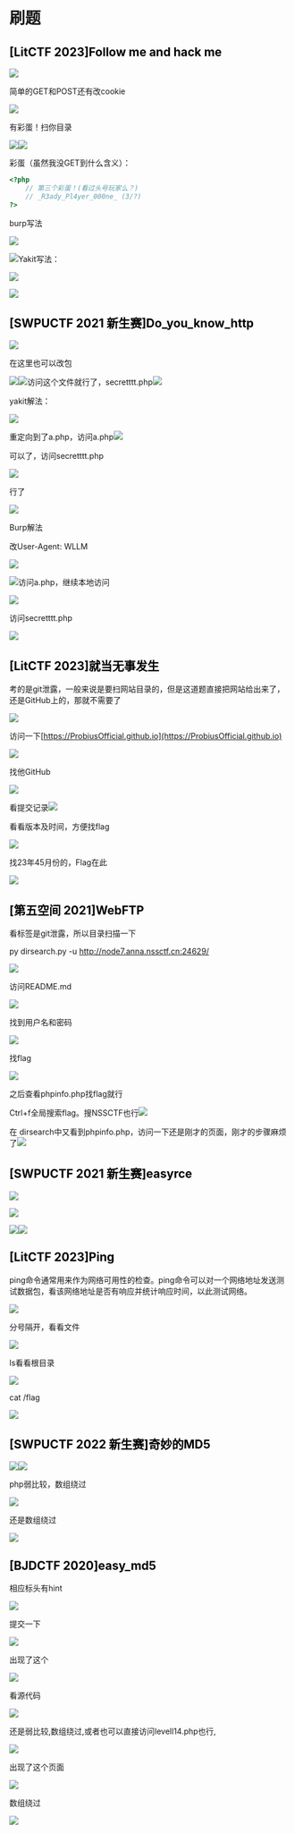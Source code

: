 # 刷题
## <font style="color:rgb(0, 0, 0);">[LitCTF 2023]Follow me and hack me</font>
![](https://cdn.nlark.com/yuque/0/2025/png/50616406/1742282498420-96590239-b045-408b-94e1-f30adcf2e256.png)

简单的GET和POST还有改cookie

![](https://cdn.nlark.com/yuque/0/2025/png/50616406/1742282990412-38aa37e4-e338-4d9c-b9b5-a8703e4e04f7.png)

有彩蛋！扫你目录

![](https://cdn.nlark.com/yuque/0/2025/png/50616406/1742282780502-3d941721-d657-464d-b99d-11df5fb37cff.png)![](https://cdn.nlark.com/yuque/0/2025/png/50616406/1742283017838-7311adca-b8a6-4935-82b7-a7480c3d84c4.png)

彩蛋（虽然我没GET到什么含义）：

```php
<?php
    // 第三个彩蛋！(看过头号玩家么？)
    // _R3ady_Pl4yer_000ne_ (3/?)
?>
```

burp写法

![](https://cdn.nlark.com/yuque/0/2025/png/50616406/1742283918229-a5306ad4-2c02-4283-850c-ce3f6581f40c.png)

![](https://cdn.nlark.com/yuque/0/2025/png/50616406/1742284080149-6866d247-9a7f-41e4-b2a3-c8cc77730bed.png)Yakit写法：

![](https://cdn.nlark.com/yuque/0/2025/png/50616406/1742283260367-8b69135b-5354-4665-8473-45a5939ebebd.png)

![](https://cdn.nlark.com/yuque/0/2025/png/50616406/1742283486300-60309929-46c1-482f-8b81-a00569de4c62.png)

## <font style="color:rgb(0, 0, 0);">[SWPUCTF 2021 新生赛]Do_you_know_http</font>
![](https://cdn.nlark.com/yuque/0/2025/png/50616406/1742284200057-073d9253-2fe5-4293-82f3-a62ce892bca4.png)

在这里也可以改包

![](https://cdn.nlark.com/yuque/0/2025/png/50616406/1742284383447-6e941b82-d5eb-4ccc-a6fe-3ae5b7693289.png)![](https://cdn.nlark.com/yuque/0/2025/png/50616406/1742284934428-6c10edb7-4858-4f23-bb05-3576c8478288.png)访问这个文件就行了，secretttt.php![](https://cdn.nlark.com/yuque/0/2025/png/50616406/1742284951707-67c7f19a-78bf-42d1-afa0-8d629b92a025.png)

yakit解法：

![](https://cdn.nlark.com/yuque/0/2025/png/50616406/1742285112040-a49a3945-8e80-4cc0-8710-426f9f969146.png)

重定向到了a.php，访问a.php![](https://cdn.nlark.com/yuque/0/2025/png/50616406/1742285167397-7c773ed6-3b49-4c04-a29b-ca52426ded7c.png)

可以了，访问secretttt.php

![](https://cdn.nlark.com/yuque/0/2025/png/50616406/1742285196623-51cbea51-2b12-4a09-854e-38c646ac9fa9.png)

行了

![](https://cdn.nlark.com/yuque/0/2025/png/50616406/1742285239582-976121e2-bd6e-4767-a7cd-39e31b148e34.png)

Burp解法

改User-Agent: WLLM

![](https://cdn.nlark.com/yuque/0/2025/png/50616406/1742285314781-31f0dc41-6358-407c-9874-fb3e803e15f7.png)

![](https://cdn.nlark.com/yuque/0/2025/png/50616406/1742285354435-734529d2-935c-4781-86a3-68687cf16dec.png)访问a.php，继续本地访问

![](https://cdn.nlark.com/yuque/0/2025/png/50616406/1742285419128-e2199ca9-7d00-49c7-9a5b-401ab70d3796.png)

访问secretttt.php

![](https://cdn.nlark.com/yuque/0/2025/png/50616406/1742285450910-917580a0-aaa3-4690-bd64-7ff13973b325.png)

## <font style="color:rgb(0, 0, 0);">[LitCTF 2023]就当无事发生</font>
考的是git泄露，一般来说是要扫网站目录的，但是这道题直接把网站给出来了，还是GitHub上的，那就不需要了

![](https://cdn.nlark.com/yuque/0/2025/png/50616406/1742287084460-601bf63c-e156-4d3d-8069-c96183440fc7.png)

访问一下[https://ProbiusOfficial.github.io](https://ProbiusOfficial.github.io)

![](https://cdn.nlark.com/yuque/0/2025/png/50616406/1742286974685-5bbbb367-6207-49f6-949d-b966a44c599a.png)

找他GitHub

![](https://cdn.nlark.com/yuque/0/2025/png/50616406/1742287161937-e0f33ae2-844a-43ee-abf4-c4bda15f3226.png)

看提交记录![](https://cdn.nlark.com/yuque/0/2025/png/50616406/1742287185214-7a3ad195-faab-407b-84f9-9e8010ecf9aa.png)

看看版本及时间，方便找flag

![](https://cdn.nlark.com/yuque/0/2025/png/50616406/1742286943655-8a53fcd9-7269-45c4-a8ab-c5dd61e7102d.png)

找23年45月份的，Flag在此

![](https://cdn.nlark.com/yuque/0/2025/png/50616406/1742287110602-372c97e2-d986-4618-a508-d352ffbddc7d.png)

## <font style="color:rgb(0, 0, 0);">[第五空间 2021]WebFTP</font>
看标签是git泄露，所以目录扫描一下

py dirsearch.py -u http://node7.anna.nssctf.cn:24629/

![](https://cdn.nlark.com/yuque/0/2025/png/50616406/1742288819588-8f766bb5-307c-4c44-87fd-151b60277364.png)

访问README.md

![](https://cdn.nlark.com/yuque/0/2025/png/50616406/1742288803245-af96f404-c8ad-470a-ab0a-7286af04e003.png)

找到用户名和密码

![](https://cdn.nlark.com/yuque/0/2025/png/50616406/1742289023634-338561df-1969-4cff-9772-f2d12cb91626.png)

找flag

![](https://cdn.nlark.com/yuque/0/2025/png/50616406/1742289040913-10fc6f66-e818-42f1-9b82-d7f4b9987cb2.png)

之后查看phpinfo.php找flag就行

Ctrl+f全局搜索flag。搜NSSCTF也行![](https://cdn.nlark.com/yuque/0/2025/png/50616406/1742289296273-04b21aea-7767-4f0b-b0f2-615f3104e128.png)

在 dirsearch中又看到phpinfo.php，访问一下还是刚才的页面，刚才的步骤麻烦了![](https://cdn.nlark.com/yuque/0/2025/png/50616406/1742289311932-1c161b7f-40cd-4b79-b899-b927b45e1f21.png)

## <font style="color:rgb(0, 0, 0);">[SWPUCTF 2021 新生赛]easyrce</font>
![](https://cdn.nlark.com/yuque/0/2025/png/50616406/1742288140022-aa885f2c-e4f1-4f6e-afdb-1bc34da008c4.png)

![](https://cdn.nlark.com/yuque/0/2025/png/50616406/1742288175231-323aba4a-053e-479f-84ec-368e953de2f3.png)

![](https://cdn.nlark.com/yuque/0/2025/png/50616406/1742288205112-2beefb72-998c-4f39-af71-b17b04fc3df9.png)![](https://cdn.nlark.com/yuque/0/2025/png/50616406/1742288222987-568b72b9-70c5-41f0-bd7d-83c6308a80f2.png)

## <font style="color:rgb(0, 0, 0);">[LitCTF 2023]Ping</font>
ping命令通常用来作为网络可用性的检查。ping命令可以对一个网络地址发送测试数据包，看该网络地址是否有响应并统计响应时间，以此测试网络。

![](https://cdn.nlark.com/yuque/0/2025/png/50616406/1742290804173-04bd1f3f-4f23-4e3a-b7dd-88b1dccae9d5.png)

分号隔开，看看文件

![](https://cdn.nlark.com/yuque/0/2025/png/50616406/1742290824878-08cc78c7-5604-4925-b1f8-1c731941baea.png)

ls看看根目录

![](https://cdn.nlark.com/yuque/0/2025/png/50616406/1742290966166-5d38530c-5850-4ad5-b3c0-417d0776c774.png)

cat /flag

![](https://cdn.nlark.com/yuque/0/2025/png/50616406/1742291038267-9c39b73d-ba51-4dbc-97c6-c8c951b40b70.png)

## <font style="color:rgb(0, 0, 0);">[SWPUCTF 2022 新生赛]奇妙的MD5</font>
![](https://cdn.nlark.com/yuque/0/2025/png/50616406/1742291212989-4e8ce82c-c34b-4339-8913-721ba6d62303.png)![](https://cdn.nlark.com/yuque/0/2025/png/50616406/1742291242327-4ac612c4-e4e4-419b-96f6-570ef6c2b82d.png)

php弱比较，数组绕过

![](https://cdn.nlark.com/yuque/0/2025/png/50616406/1742291286547-5c625893-deab-45c1-b615-56f608350ddb.png)

还是数组绕过

![](https://cdn.nlark.com/yuque/0/2025/png/50616406/1742291580536-3f01cd27-3c48-4fc0-b450-6068e04b56b4.png)

## <font style="color:rgb(0, 0, 0);">[BJDCTF 2020]easy_md5</font>
相应标头有hint

![](https://cdn.nlark.com/yuque/0/2025/png/50616406/1742291866525-87cbd11d-1c5e-40f0-8b3f-b7d33beb58ce.png)

提交一下

![](https://cdn.nlark.com/yuque/0/2025/png/50616406/1742291911604-d637a1c5-7d2e-4578-85c3-872cd9afe77a.png)

出现了这个

![](https://cdn.nlark.com/yuque/0/2025/png/50616406/1742292057505-580c0f56-aaf5-4431-a952-3527b3e14ce9.png)

看源代码

![](https://cdn.nlark.com/yuque/0/2025/png/50616406/1742292180717-2f2c7364-c817-46cf-88d3-cdc7f2ea1def.png)

还是弱比较,数组绕过,或者也可以直接访问levell14.php也行,

![](https://cdn.nlark.com/yuque/0/2025/png/50616406/1742292264323-d250e12a-d3d1-4cb2-b323-c5acefea4725.png)

出现了这个页面

![](https://cdn.nlark.com/yuque/0/2025/png/50616406/1742292273640-cead8cf4-9d22-48a4-9714-83305fccf1d2.png)

数组绕过

![](https://cdn.nlark.com/yuque/0/2025/png/50616406/1742292547508-1e598cc6-6766-4e5e-a0b1-2c176f001b52.png)

